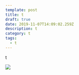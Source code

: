 ```yaml
---
template: post
title: t
draft: true
date: 2019-11-07T14:09:02.259Z
description: t
category: t
tags:
  - t
---
```

t

![](/media/cs.jpeg)
